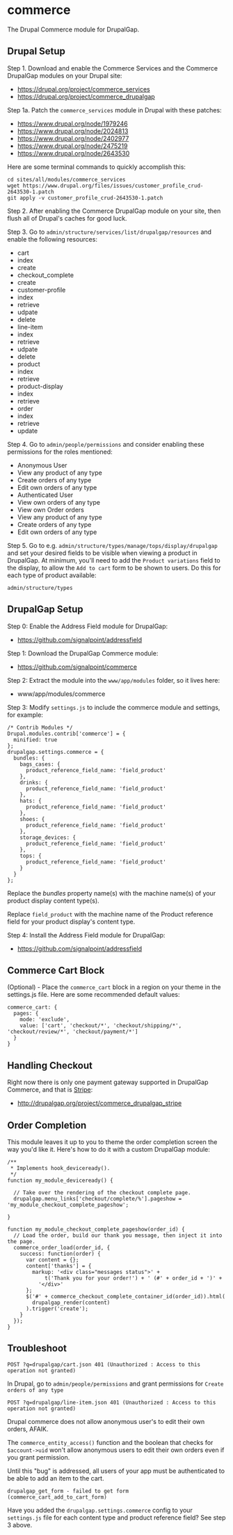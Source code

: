 commerce
========

The Drupal Commerce module for DrupalGap.

## Drupal Setup

Step 1. Download and enable the Commerce Services and the Commerce DrupalGap modules on your Drupal site:

- https://drupal.org/project/commerce_services
- https://drupal.org/project/commerce_drupalgap

Step 1a. Patch the `commerce_services` module in Drupal with these patches:

- https://www.drupal.org/node/1979246
- https://www.drupal.org/node/2024813
- https://www.drupal.org/node/2402977
- https://www.drupal.org/node/2475219
- https://www.drupal.org/node/2643530

Here are some terminal commands to quickly accomplish this:

```
cd sites/all/modules/commerce_services
wget https://www.drupal.org/files/issues/customer_profile_crud-2643530-1.patch
git apply -v customer_profile_crud-2643530-1.patch
```

Step 2. After enabling the Commerce DrupalGap module on your site, then flush all of Drupal's caches for good luck.

Step 3. Go to `admin/structure/services/list/drupalgap/resources` and enable the
following resources:

- cart
 - index
 - create
- checkout_complete
 - create
- customer-profile
 - index
 - retrieve
 - udpate
 - delete
- line-item
 - index
 - retrieve
 - udpate
 - delete
- product
 - index
 - retrieve
- product-display
 - index
 - retrieve
- order
 - index
 - retrieve
 - update

Step 4. Go to `admin/people/permissions` and consider enabling these permissions for
the roles mentioned:

- Anonymous User
 - View any product of any type
 - Create orders of any type
 - Edit own orders of any type
- Authenticated User
 - View own orders of any type
 - View own Order orders
 - View any product of any type
 - Create orders of any type
 - Edit own orders of any type

Step 5. Go to e.g. `admin/structure/types/manage/tops/display/drupalgap` and set your
desired fields to be visible when viewing a product in DrupalGap. At minimum,
you'll need to add the `Product variations` field to the display, to allow
the `Add to cart` form to be shown to users. Do this for each type of product
available:

```
admin/structure/types
```

## DrupalGap Setup

Step 0: Enable the Address Field module for DrupalGap:

- https://github.com/signalpoint/addressfield

Step 1: Download the DrupalGap Commerce module:

- https://github.com/signalpoint/commerce

Step 2: Extract the module into the `www/app/modules` folder, so it lives here:

- www/app/modules/commerce

Step 3: Modify `settings.js` to include the commerce module and settings, for example:

```
/* Contrib Modules */
Drupal.modules.contrib['commerce'] = {
  minified: true
};
drupalgap.settings.commerce = {
  bundles: {
    bags_cases: {
      product_reference_field_name: 'field_product'
    },
    drinks: {
      product_reference_field_name: 'field_product'
    },
    hats: {
      product_reference_field_name: 'field_product'
    },
    shoes: {
      product_reference_field_name: 'field_product'
    },
    storage_devices: {
      product_reference_field_name: 'field_product'
    },
    tops: {
      product_reference_field_name: 'field_product'
    }
  }
};
```

Replace the *bundles* property name(s) with the machine name(s) of your product display content type(s).

Replace `field_product` with the machine name of the Product reference field for your product display's content type.

Step 4: Install the Address Field module for DrupalGap:

* https://github.com/signalpoint/addressfield

## Commerce Cart Block

(Optional) - Place the `commerce_cart` block in a region on your theme in the
settings.js file. Here are some recommended default values:

```
commerce_cart: {
  pages: {
    mode: 'exclude',
    value: ['cart', 'checkout/*', 'checkout/shipping/*', 'checkout/review/*', 'checkout/payment/*']
  }
}
```

## Handling Checkout

Right now there is only one payment gateway supported in DrupalGap Commerce, and that is [Stripe](https://stripe.com):

- http://drupalgap.org/project/commerce_drupalgap_stripe

## Order Completion

This module leaves it up to you to theme the order completion screen the way you'd like it. Here's how to do it with a custom DrupalGap module:

```
/**
 * Implements hook_deviceready().
 */
function my_module_deviceready() {

  // Take over the rendering of the checkout complete page.
  drupalgap.menu_links['checkout/complete/%'].pageshow = 'my_module_checkout_complete_pageshow';

}

function my_module_checkout_complete_pageshow(order_id) {
  // Load the order, build our thank you message, then inject it into the page.
  commerce_order_load(order_id, {
    success: function(order) {
      var content = {};
      content['thanks'] = {
        markup: '<div class="messages status">' +
            t('Thank you for your order!') + ' (#' + order_id + ')' +
          '</div>'
      };
      $('#' + commerce_checkout_complete_container_id(order_id)).html(
        drupalgap_render(content)
      ).trigger('create');
    }
  });
}
```

## Troubleshoot

```
POST ?q=drupalgap/cart.json 401 (Unauthorized : Access to this operation not granted)
```
In Drupal, go to `admin/people/permissions` and grant permissions for `Create orders of any type`

```
POST ?q=drupalgap/line-item.json 401 (Unauthorized : Access to this operation not granted)
```
Drupal commerce does not allow anonymous user's to edit their own orders, AFAIK.

The `commerce_entity_access()` function and the boolean that checks for `$account->uid` won't allow anonymous users to edit their own orders even if you grant permission.

Until this "bug" is addressed, all users of your app must be authenticated to be able to add an item to the cart.

```
drupalgap_get_form - failed to get form (commerce_cart_add_to_cart_form)
```
Have you added the `drupalgap.settings.commerce` config to your `settings.js` file for each content type and product reference field? See step 3 above.
